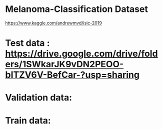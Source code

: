 # Melanoma-Classification Dataset
https://www.kaggle.com/andrewmvd/isic-2019


# Test data : https://drive.google.com/drive/folders/1SWkarJK9vDN2PEOO-bITZV6V-BefCar-?usp=sharing


# Validation data: 


# Train data: 
